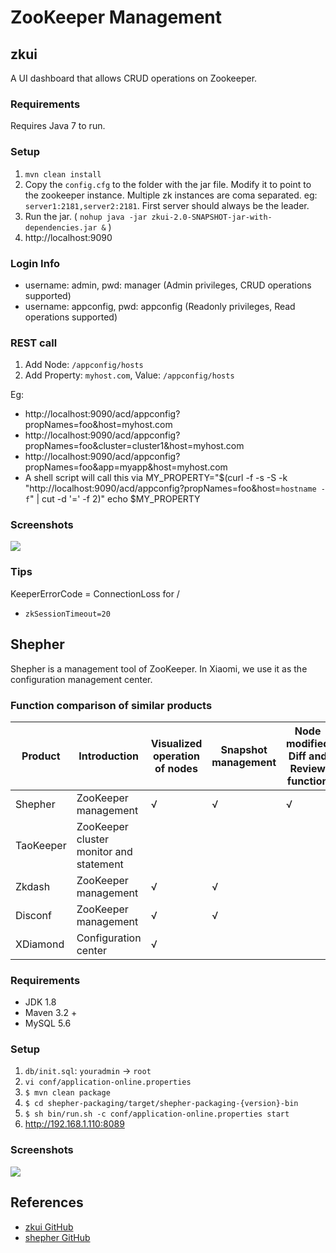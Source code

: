 # ZooKeeper Management

## zkui
A UI dashboard that allows CRUD operations on Zookeeper.

### Requirements
Requires Java 7 to run.

### Setup
1. `mvn clean install`
1. Copy the `config.cfg` to the folder with the jar file. Modify it to point to the zookeeper instance. Multiple zk instances are coma separated. eg: `server1:2181,server2:2181`. First server should always be the leader.
1. Run the jar. ( `nohup java -jar zkui-2.0-SNAPSHOT-jar-with-dependencies.jar &` )
1. http://localhost:9090

### Login Info
- username: admin, pwd: manager (Admin privileges, CRUD operations supported)
- username: appconfig, pwd: appconfig (Readonly privileges, Read operations supported)

### REST call
1. Add Node: `/appconfig/hosts`
1. Add Property: `myhost.com`, Value: `/appconfig/hosts`

Eg:
- http://localhost:9090/acd/appconfig?propNames=foo&host=myhost.com
- http://localhost:9090/acd/appconfig?propNames=foo&cluster=cluster1&host=myhost.com
- http://localhost:9090/acd/appconfig?propNames=foo&app=myapp&host=myhost.com
- A shell script will call this via MY_PROPERTY="$(curl -f -s -S -k "http://localhost:9090/acd/appconfig?propNames=foo&host=`hostname -f`" | cut -d '=' -f 2)" echo $MY_PROPERTY

### Screenshots
![](https://s0.wailian.download/2019/10/18/zkuiDashboardConsole-min.png)

### Tips
KeeperErrorCode = ConnectionLoss for /
- `zkSessionTimeout=20`

## Shepher
Shepher is a management tool of ZooKeeper. In Xiaomi, we use it as the configuration management center.

### Function comparison of similar products

Product | Introduction | Visualized operation of nodes | Snapshot management | Node modified Diff and Review function | Node operated mail notification | CAS and LDAP log | Authority management | Cascade delete | System status monitor
---|---|---|---|---|---|---|---|---|---
Shepher | ZooKeeper management | √ | √ | √ | √ | √ | √ |   |  
TaoKeeper | ZooKeeper cluster monitor and statement |   |   |   |   |   |   |   | √
Zkdash | ZooKeeper management | √ | √ |   |   |   |   | √ |  
Disconf | ZooKeeper management | √ | √ |   | √ |   | √ | √ | √
XDiamond | Configuration center | √ |   |   |   | √ | √ |   | √

### Requirements
- JDK 1.8
- Maven 3.2 +
- MySQL 5.6

### Setup
1. `db/init.sql`: `youradmin` -> `root`
1. `vi conf/application-online.properties`
1. `$ mvn clean package`
1. `$ cd shepher-packaging/target/shepher-packaging-{version}-bin`
1. `$ sh bin/run.sh -c conf/application-online.properties start`
1. http://192.168.1.110:8089

### Screenshots
![](https://s0.wailian.download/2019/10/18/ShepherHome-min.png)

## References
- [zkui GitHub](https://github.com/DeemOpen/zkui)
- [shepher GitHub](https://github.com/XiaoMi/shepher)